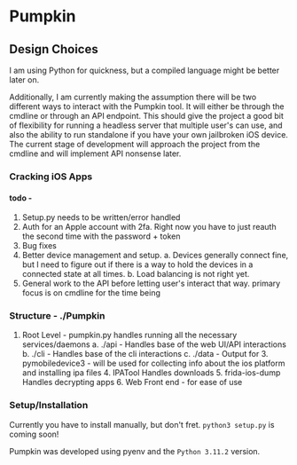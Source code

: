 # Pumpkin

## Design Choices
I am using Python for quickness, but a compiled language might be better later on. 

Additionally, I am currently making the assumption there will be two different ways to interact with the Pumpkin tool. It will either be through the cmdline or through an API endpoint. This should give the project a good bit of flexibility for running a headless server that multiple user's can use, and also the ability to run standalone if you have your own jailbroken iOS device. The current stage of development will approach the project from the cmdline and will implement API nonsense later. 

### Cracking iOS Apps
#### todo - 
1. Setup.py needs to be written/error handled
2. Auth for an Apple account with 2fa. Right now you have to just reauth the second time with the password + token
3. Bug fixes
4. Better device management and setup. 
	a. Devices generally connect fine, but I need to figure out if there is a way to hold the devices in a connected state at all times. 
	b. Load balancing is not right yet. 
5. General work to the API before letting user's interact that way. primary focus is on cmdline for the time being

### Structure - ./Pumpkin
1. Root Level - pumpkin.py handles running all the necessary services/daemons
	a. ./api - Handles base of the web UI/API interactions
	b. ./cli - Handles base of the cli interactions
	c. ./data - Output for 
	3. pymobiledevice3 - will be used for collecting info about the ios platform and installing ipa files
	4. IPATool Handles downloads
	5. frida-ios-dump Handles decrypting apps
	6. Web Front end - for ease of use

### Setup/Installation 
Currently you have to install manually, but don't fret. `python3 setup.py` is coming soon!

Pumpkin was developed using pyenv and the `Python 3.11.2` version. 
